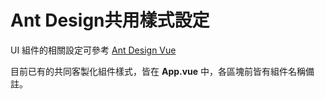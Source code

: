 # Ant Design共用樣式設定

UI 組件的相關設定可參考 [Ant Design Vue](https://antdv.com/components/overview)

目前已有的共同客製化組件樣式，皆在 **App.vue** 中，各區塊前皆有組件名稱備註。